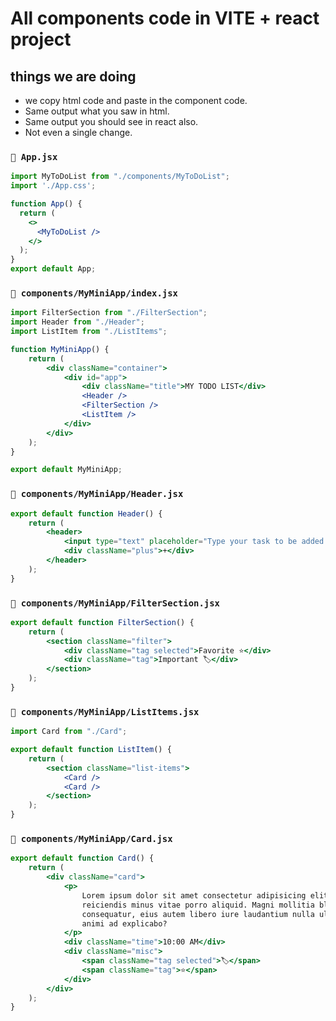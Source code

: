 # All components code in VITE + react project

## things we are doing

- we copy html code and paste in the component code.
- Same output what you saw in html.
- Same output you should see in react also.
- Not even a single change.

### `📜 App.jsx`

```jsx
import MyToDoList from "./components/MyToDoList";
import './App.css';

function App() {
  return (
    <>
      <MyToDoList />
    </>
  );
}
export default App;
```

### `📄 components/MyMiniApp/index.jsx`

```jsx
import FilterSection from "./FilterSection";
import Header from "./Header";
import ListItem from "./ListItems";

function MyMiniApp() {
    return (
        <div className="container">
            <div id="app">
                <div className="title">MY TODO LIST</div>
                <Header />
                <FilterSection />
                <ListItem />
            </div>
        </div>
    );
}

export default MyMiniApp;
```

### `📄 components/MyMiniApp/Header.jsx`

```jsx
export default function Header() {
    return (
        <header>
            <input type="text" placeholder="Type your task to be added..." />
            <div className="plus">+</div>
        </header>
    );
}
```

### `📄 components/MyMiniApp/FilterSection.jsx`

```jsx
export default function FilterSection() {
    return (
        <section className="filter">
            <div className="tag selected">Favorite ⭐</div>
            <div className="tag">Important 🏷️</div>
        </section>
    );
}
```

### `📄 components/MyMiniApp/ListItems.jsx`

```jsx
import Card from "./Card";

export default function ListItem() {
    return (
        <section className="list-items">
            <Card />
            <Card />
        </section>
    );
}
```

### `📄 components/MyMiniApp/Card.jsx`

```jsx
export default function Card() {
    return (
        <div className="card">
            <p>
                Lorem ipsum dolor sit amet consectetur adipisicing elit. Dolor
                reiciendis minus vitae porro aliquid. Magni mollitia blanditiis porro,
                consequatur, eius autem libero iure laudantium nulla ullam aperiam
                animi ad explicabo?
            </p>
            <div className="time">10:00 AM</div>
            <div className="misc">
                <span className="tag selected">🏷️</span>
                <span className="tag">⭐</span>
            </div>
        </div>
    );
}
```
